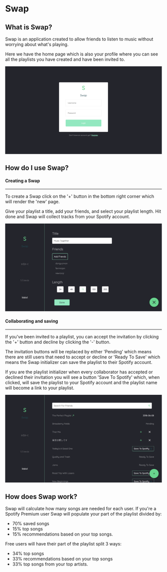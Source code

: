 
# Swap

## What is Swap?
Swap is an application created to allow friends to listen to music without worrying about what's playing.

Here we have the home page which is also your profile where you can see all the playlists you have created and have been invited to.

![picture](/screenshots/login.png)

## How do I use Swap?

#### Creating a Swap
---
To create a Swap click on the '+' button in the bottom right corner which will render the 'new' page. 

Give your playlist a title, add your friends, and select your playlist length. Hit done and Swap will collect tracks from your Spotify account. 

![picture](/screenshots/new.png)

#### Collaborating and saving
---
If you've been invited to a playlist, you can accept the invitation by clicking the '+' button and decline by clicking the '-' button.

The invitation buttons will be replaced by either 'Pending' which means there are still users that need to accept or decline or 'Ready To Save' which means the Swap initializer can save the playlist to their Spotify account.

If you are the playlist initializer when every collaborator has accepted or declined their invitation you will see a button 'Save To Spotify' which, when clicked, will save the playlist to your Spotify account and the playlist name will become a link to your playlist. 

![picture](/screenshots/home.png)

## How does Swap work?

Swap will calculate how many songs are needed for each user. 
If you're a Spotify Premium user Swap will populate your part of the playlist divided by:  
- 70%  saved songs
- 15% top songs
- 15% recommendations based on your top songs. 

Free users will have their part of the playlist split 3 ways: 
- 34% top songs
- 33% recommendations based on your top songs
- 33% top songs from your top artists. 
